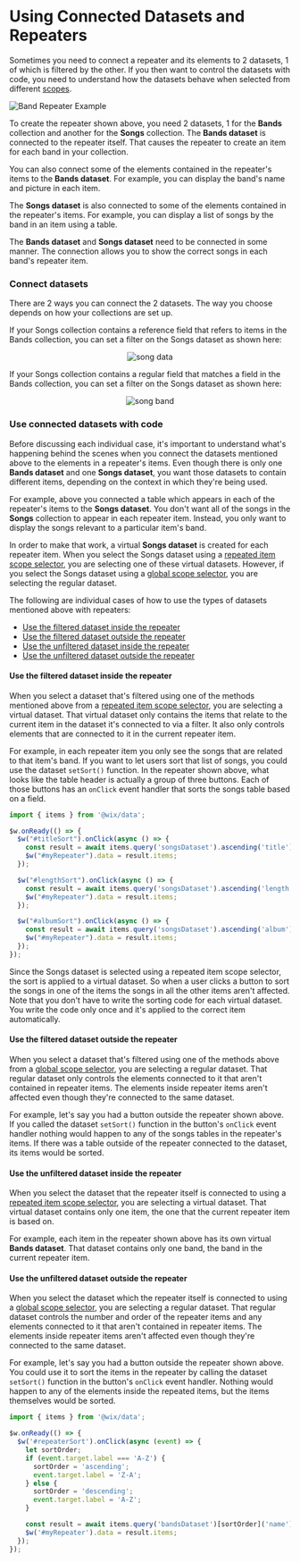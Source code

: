 # Using Connected Datasets and Repeaters



Sometimes you need to connect a repeater and its elements to 2 datasets, 1 of which is filtered by the other. If you then want to control the datasets with code, you need to understand how the datasets behave when selected from different [scopes](https://dev.wix.com/docs/velo/velo-only-apis/$w/repeater/selector-scope).


![Band Repeater Example](./images/bandImage.png)

</div>

To create the repeater shown above, you need 2 datasets, 1 for the **Bands** collection and another for the **Songs** collection. The **Bands dataset** is connected to the repeater itself. That causes the repeater to create an item for each band in your collection. 

You can also connect some of the elements contained in the repeater's items to the **Bands dataset**. For example, you can display the band's name and picture in each item. 

The **Songs dataset** is also connected to some of the elements contained in the repeater's items. For example, you can display a list of songs by the band in an item using a table.

The **Bands dataset** and **Songs dataset** need to be connected in some manner. The connection allows you to show the correct songs in each band's repeater item.

### Connect datasets

There are 2 ways you can connect the 2 datasets. The way you choose depends on how your collections are set up. 

If your Songs collection contains a reference field that refers to items in the Bands collection, you can set a filter on the Songs dataset as shown here:

<div style="text-align:center">

![song data](./images/songData.png)

</div>

If your Songs collection contains a regular field that matches a field in the Bands collection, you can set a filter on the Songs dataset as shown here:

<div style="text-align:center">

![song band](./images/songBand.png)

</div>

### Use connected datasets with code

Before discussing each individual case, it's important to understand what's happening behind the scenes when you connect the datasets mentioned above to the elements in a repeater's items. Even though there is only one **Bands dataset** and one **Songs dataset**, you want those datasets to contain different items, depending on the context in which they're being used. 

For example, above you connected a table which appears in each of the repeater's items to the **Songs dataset**. You don't want all of the songs in the **Songs** collection to appear in each repeater item. Instead, you only want to display the songs relevant to a particular item's band. 

In order to make that work, a virtual **Songs dataset** is created for each repeater item. When you select the Songs dataset using a [repeated item scope selector](https://dev.wix.com/docs/velo/velo-only-apis/$w/repeater/selector-scope), you are selecting one of these virtual datasets. However, if you select the Songs dataset using a [global scope selector](https://dev.wix.com/docs/velo/velo-only-apis/$w/repeater/selector-scope), you are selecting the regular dataset.  

The following are individual cases of how to use the types of datasets mentioned above with repeaters:

*   [Use the filtered dataset inside the repeater](https://dev.wix.com/docs/velo/velo-only-apis/$w/repeater/using-connected-datasets-and-repetaers#velo-only-apis_$w_repeater_use-the-filtered-dataset-inside-the-repeater)
*   [Use the filtered dataset outside the repeater](https://dev.wix.com/docs/velo/velo-only-apis/$w/repeater/using-connected-datasets-and-repetaers#velo-only-apis_$w_repeater_use-the-filtered-dataset-outside-the-repeater)
*   [Use the unfiltered dataset inside the repeater](https://dev.wix.com/docs/velo/velo-only-apis/$w/repeater/using-connected-datasets-and-repetaers#velo-only-apis_$w_repeater_use-the-unfiltered-dataset-inside-the-repeater)
*   [Use the unfiltered dataset outside the repeater](https://dev.wix.com/docs/velo/velo-only-apis/$w/repeater/using-connected-datasets-and-repetaers#velo-only-apis_$w_repeater_use-the-unfiltered-dataset-outside-the-repeater)

#### Use the filtered dataset inside the repeater

When you select a dataset that's filtered using one of the methods mentioned above from a [repeated item scope selector](https://dev.wix.com/docs/velo/velo-only-apis/$w/repeater/selector-scope), you are selecting a virtual dataset. That virtual dataset only contains the items that relate to the current item in the dataset it's connected to via a filter. It also only controls elements that are connected to it in the current repeater item.

For example, in each repeater item you only see the songs that are related to that item's band. If you want to let users sort that list of songs, you could use the dataset `setSort()` function. In the repeater shown above, what looks like the table header is actually a group of three buttons. Each of those buttons has an `onClick` event handler that sorts the songs table based on a field.

```javascript
import { items } from '@wix/data';

$w.onReady(() => {
  $w("#titleSort").onClick(async () => {
    const result = await items.query('songsDataset').ascending('title').find();
    $w("#myRepeater").data = result.items;
  });

  $w("#lengthSort").onClick(async () => {
    const result = await items.query('songsDataset').ascending('length').find();
    $w("#myRepeater").data = result.items;
  });

  $w("#albumSort").onClick(async () => {
    const result = await items.query('songsDataset').ascending('album').find();
    $w("#myRepeater").data = result.items;
  });
});
```

Since the Songs dataset is selected using a repeated item scope selector, the sort is applied to a virtual dataset. So when a user clicks a button to sort the songs in one of the items the songs in all the other items aren't affected. Note that you don't have to write the sorting code for each virtual dataset. You write the code only once and it's applied to the correct item automatically. 

#### Use the filtered dataset outside the repeater

When you select a dataset that's filtered using one of the methods above from a [global scope selector](https://dev.wix.com/docs/velo/velo-only-apis/$w/repeater/selector-scope), you are selecting a regular dataset. That regular dataset only controls the elements connected to it that aren't contained in repeater items. The elements inside repeater items aren't affected even though they're connected to the same dataset.

For example, let's say you had a button outside the repeater shown above. If you called the dataset `setSort()` function in the button's `onClick` event handler nothing would happen to any of the songs tables in the repeater's items. If there was a table outside of the repeater connected to the dataset, its items would be sorted.

#### Use the unfiltered dataset inside the repeater

When you select the dataset that the repeater itself is connected to using a [repeated item scope selector](https://dev.wix.com/docs/velo/velo-only-apis/$w/repeater/selector-scope), you are selecting a virtual dataset. That virtual dataset contains only one item, the one that the current repeater item is based on.

For example, each item in the repeater shown above has its own virtual **Bands dataset**. That dataset contains only one band, the band in the current repeater item.

#### Use the unfiltered dataset outside the repeater

When you select the dataset which the repeater itself is connected to using a [global scope selector](https://dev.wix.com/docs/velo/velo-only-apis/$w/repeater/selector-scope), you are selecting a regular dataset. That regular dataset controls the number and order of the repeater items and any elements connected to it that aren't contained in repeater items. The elements inside repeater items aren't affected even though they're connected to the same dataset.

For example, let's say you had a button outside the repeater shown above. You could use it to sort the items in the repeater by calling the dataset `setSort()` function in the button's `onClick` event handler. Nothing would happen to any of the elements inside the repeated items, but the items themselves would be sorted.

```javascript
import { items } from '@wix/data';

$w.onReady(() => {
  $w('#repeaterSort').onClick(async (event) => {
    let sortOrder;
    if (event.target.label === 'A-Z') {
      sortOrder = 'ascending';
      event.target.label = 'Z-A';
    } else {
      sortOrder = 'descending';
      event.target.label = 'A-Z';
    }

    const result = await items.query('bandsDataset')[sortOrder]('name').find();
    $w('#myRepeater').data = result.items;
  });
});
```